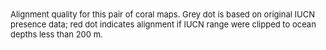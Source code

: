 </font>

<font size = 2>
Alignment quality for this pair of coral maps.  Grey dot is based on original IUCN presence data; red dot indicates alignment if IUCN range were clipped to ocean depths less than 200 m.
</font>

